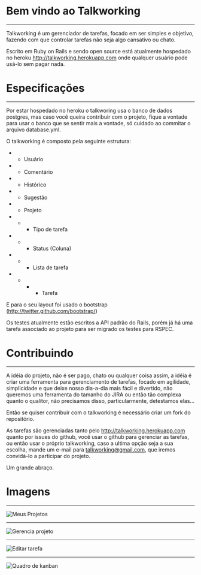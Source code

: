 Bem vindo ao Talkworking
========================
***

Talkworking é um gerenciador de tarefas, focado em ser simples e objetivo, fazendo com que controlar tarefas não seja algo cansativo ou chato.

Escrito em Ruby on Rails e sendo open source está atualmente hospedado no heroku http://talkworking.herokuapp.com onde qualquer usuário pode usá-lo sem pagar nada.

Especificações
==============
***

Por estar hospedado no heroku o talkworing usa o banco de dados postgres,  mas caso você queira contribuir com o projeto, fique a vontade para usar o banco que se sentir  mais a vontade, só cuidado ao commitar o arquivo database.yml.


O talkworking é composto pela seguinte estrutura:

* - Usuário
* - Comentário
* - Histórico
* - Sugestão
* - Projeto
* - - Tipo de tarefa
* - - Status (Coluna)
* - - Lista de tarefa
* - - - Tarefa

E para o seu layout foi usado o bootstrap (http://twitter.github.com/bootstrap/)

Os testes atualmente estão escritos a API padrão do Rails, porém já há uma tarefa associado ao projeto para ser migrado os testes para RSPEC.

Contribuindo
============
***

A idéia do projeto, não é ser pago, chato ou qualquer coisa assim, a idéia é criar uma ferramenta para gerenciamento de tarefas, focado em agilidade, simplicidade e que deixe nosso dia-a-dia mais fácil e divertido, não queremos uma ferramenta do tamanho do JIRA ou então tão complexa quanto o qualitor, não precisamos disso, particularmente, detestamos elas...

Então se quiser contribuir com o talkworking é necessário criar um fork do repositório.

As tarefas são gerenciadas tanto pelo http://talkworking.herokuapp.com quanto por issues do github, você usar o github para gerenciar as tarefas, ou então usar o próprio talkworking, caso a ultima opção seja a sua escolha, mande um e-mail para talkworking@gmail.com, que iremos convidá-lo a participar do projeto.

Um grande abraço.

Imagens
==============
***

![Meus Projetos](https://raw.github.com/leonardoprg/talkworking/master/public/talkworking/projetos.png)

***

![Gerencia projeto](https://raw.github.com/leonardoprg/talkworking/master/public/talkworking/show_projeto.png)

***

![Editar tarefa](https://raw.github.com/leonardoprg/talkworking/master/public/talkworking/edit_tarefa.png)

***

![Quadro de kanban](https://raw.github.com/leonardoprg/talkworking/master/public/talkworking/kanban.png)